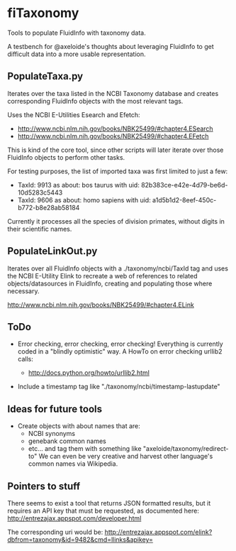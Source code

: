 fiTaxonomy
==========
Tools to populate FluidInfo with taxonomy data.


A testbench for @axeloide's thoughts about leveraging FluidInfo to get difficult data into a more usable representation.



PopulateTaxa.py
---------------
Iterates over the taxa listed in the NCBI Taxonomy database and creates
corresponding FluidInfo objects with the most relevant tags.

Uses the NCBI E-Utilities Esearch and Efetch:
* http://www.ncbi.nlm.nih.gov/books/NBK25499/#chapter4.ESearch
* http://www.ncbi.nlm.nih.gov/books/NBK25499/#chapter4.EFetch

This is kind of the core tool, since other scripts will later iterate over
those FluidInfo objects to perform other tasks.

For testing purposes, the list of imported taxa was first limited to just a few:
* TaxId: 9913  as about: bos taurus    with uid: 82b383ce-e42e-4d79-be6d-10d5283c5443
* TaxId: 9606  as about: homo sapiens  with uid: a1d5b1d2-8eef-450c-b772-b8e28ab58184

Currently it processes all the species of division primates, without digits in their scientific names.


PopulateLinkOut.py
------------------
Iterates over all FluidInfo objects with a ./taxonomy/ncbi/TaxId tag and
uses the NCBI E-Utility Elink to recreate a web of references to related
objects/datasources in FluidInfo, creating and populating those where necessary.

http://www.ncbi.nlm.nih.gov/books/NBK25499/#chapter4.ELink



ToDo
----    
* Error checking, error checking, error checking!
  Everything is currently coded in a "blindly optimistic" way.
  A HowTo on error checking urllib2 calls:
    + http://docs.python.org/howto/urllib2.html
  
* Include a timestamp tag like "./taxonomy/ncbi/timestamp-lastupdate"


Ideas for future tools
----------------------
* Create objects with about names that are:
    +   NCBI synonyms
    +   genebank common names
    *   etc...
  and tag them with something like "axeloide/taxonomy/redirect-to" 
  We can even be very creative and harvest other language's common names via Wikipedia.
  
  
  
 
 
   
 


Pointers to stuff
-----------------

There seems to exist a tool that returns JSON formatted results, but it requires
an API key that must be requested, as documented here:
   http://entrezajax.appspot.com/developer.html
   
The corresponding uri would be:
http://entrezajax.appspot.com/elink?dbfrom=taxonomy&id=9482&cmd=llinks&apikey=<A registered API key>


